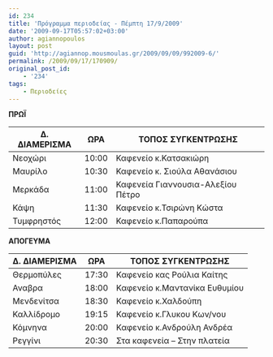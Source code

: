 ```yaml
---
id: 234
title: 'Πρόγραμμα περιοδείας - Πέμπτη 17/9/2009'
date: '2009-09-17T05:57:02+03:00'
author: agiannopoulos
layout: post
guid: 'http://agiannop.mousmoulas.gr/2009/09/09/992009-6/'
permalink: /2009/09/17/170909/
original_post_id:
    - '234'
tags:
    - Περιοδείες
---
```


**ΠΡΩΪ**

| Δ. ΔΙΑΜΕΡΙΣΜΑ | ΩΡΑ | ΤΟΠΟΣ ΣΥΓΚΕΝΤΡΩΣΗΣ |
|---|---|---|
| Νεοχώρι | 10:00 | Καφενείο κ.Κατσακιώρη |
| Μαυρίλο | 10:30 | Καφενείο κ. Σιούλα Αθανάσιου |
| Μερκάδα | 11:00 | Καφενεία Γιαννουσια-Αλεξίου Πέτρο |
| Κάψη | 11:30 | Καφενείο κ.Τσιρώνη Κώστα |
| Τυμφρηστός | 12:00 | Καφενείο κ.Παπαρούπα |


**ΑΠΟΓΕΥΜΑ**

| Δ. ΔΙΑΜΕΡΙΣΜΑ | ΩΡΑ | ΤΟΠΟΣ ΣΥΓΚΕΝΤΡΩΣΗΣ |
|---|---|---|
| Θερμοπύλες | 17:30 | Καφενείο κας Ρούλια Καίτης |
| Αναβρα | 18:00 | Καφενείο κ.Μαντανίκα Ευθυμίου |
| Μενδενίτσα | 18:30 | Καφενείο κ.Χαλδούπη |
| Καλλίδρομο | 19:15 | Καφενείο κ.Γλυκου Κων/νου |
| Κόμνηνα | 20:00 | Καφενείο κ.Ανδρούλη Ανδρέα |
| Ρεγγίνι | 20:30 | Στα καφενεία – Στην πλατεία |